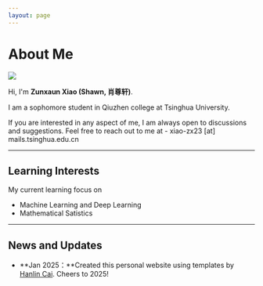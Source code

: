 ```yaml
---
layout: page
---
```


# About Me

<img src="https://xzxmath.github.io/zunxuan.jpg" class="floatpic">

Hi, I'm  **Zunxaun Xiao (Shawn, 肖尊轩)**.<br>

I am a sophomore student in Qiuzhen college at Tsinghua University.

If you are interested in any aspect of me, I am always open to discussions and suggestions. Feel free to reach out to me at - xiao-zx23 [at] mails.tsinghua.edu.cn



---
## Learning Interests

<!-- **<font color="#990000">I am actively seeking a PhD position for 2027 Fall admission. If you have any information, please contact me!</font>** -->
<!-- <br> -->

My current learning focus on 

- Machine Learning and Deep Learning
- Mathematical Satistics



---

## News and Updates

- **Jan 2025：**Created this personal website using templates by [Hanlin Cai](https://caihanlin.com/). Cheers to 2025!


